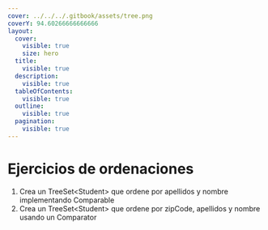 ```yaml
---
cover: ../../../.gitbook/assets/tree.png
coverY: 94.60266666666666
layout:
  cover:
    visible: true
    size: hero
  title:
    visible: true
  description:
    visible: true
  tableOfContents:
    visible: true
  outline:
    visible: true
  pagination:
    visible: true
---
```


# Ejercicios de ordenaciones

1. Crea un TreeSet\<Student> que ordene por apellidos y nombre implementando Comparable
2. Crea un TreeSet\<Student> que ordene por zipCode, apellidos y nombre usando un Comparator

